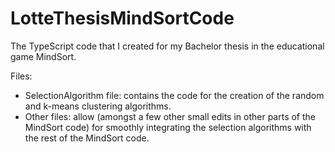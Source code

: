 # LotteThesisMindSortCode
The TypeScript code that I created for my Bachelor thesis in the educational game MindSort.

Files:
- SelectionAlgorithm file: contains the code for the creation of the random and k-means clustering algorithms. 
- Other files: allow (amongst a few other small edits in other parts of the MindSort code) for smoothly integrating the 
selection algorithms with the rest of the MindSort code.
